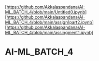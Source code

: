 [https://github.com/Akkalaspandana/AI-ML_BATCH_4/blob/main/Untitled0.ipynb]
[https://github.com/Akkalaspandana/AI-ML_BATCH_4/blob/main/assign1part2.ipynb]
[https://github.com/Akkalaspandana/AI-ML_BATCH_4/blob/main/assingment1.ipynb]
# AI-ML_BATCH_4
